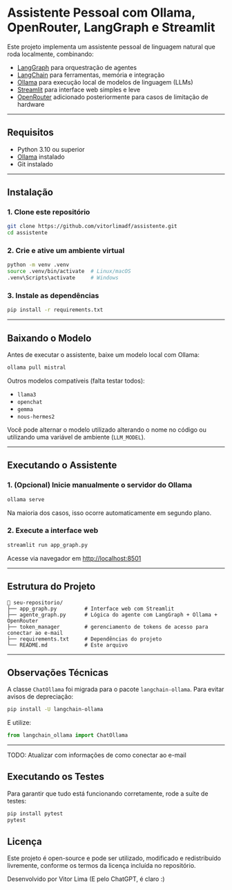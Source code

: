 # Assistente Pessoal com Ollama, OpenRouter, LangGraph e Streamlit

Este projeto implementa um assistente pessoal de linguagem natural que roda localmente, combinando:

- [LangGraph](https://github.com/langchain-ai/langgraph) para orquestração de agentes
- [LangChain](https://github.com/langchain-ai/langchain) para ferramentas, memória e integração
- [Ollama](https://ollama.com) para execução local de modelos de linguagem (LLMs)
- [Streamlit](https://streamlit.io/) para interface web simples e leve
- [OpenRouter](https://openrouter.ai/) adicionado posteriormente para casos de limitação de hardware

---

## Requisitos

- Python 3.10 ou superior  
- [Ollama](https://ollama.com/download) instalado  
- Git instalado  

---

## Instalação

### 1. Clone este repositório

```bash
git clone https://github.com/vitorlimadf/assistente.git
cd assistente
```

### 2. Crie e ative um ambiente virtual

```bash
python -m venv .venv
source .venv/bin/activate  # Linux/macOS
.venv\Scripts\activate     # Windows
```

### 3. Instale as dependências

```bash
pip install -r requirements.txt
```

---

## Baixando o Modelo

Antes de executar o assistente, baixe um modelo local com Ollama:

```bash
ollama pull mistral
```

Outros modelos compatíveis (falta testar todos):

- `llama3`
- `openchat`
- `gemma`
- `nous-hermes2`

Você pode alternar o modelo utilizado alterando o nome no código ou utilizando uma variável de ambiente (`LLM_MODEL`).

---

## Executando o Assistente

### 1. (Opcional) Inicie manualmente o servidor do Ollama

```bash
ollama serve
```

Na maioria dos casos, isso ocorre automaticamente em segundo plano.

### 2. Execute a interface web

```bash
streamlit run app_graph.py
```

Acesse via navegador em [http://localhost:8501](http://localhost:8501)

---

## Estrutura do Projeto

```
📁 seu-repositorio/
├── app_graph.py         # Interface web com Streamlit
├── agente_graph.py      # Lógica do agente com LangGraph + Ollama + OpenRouter
├── token_manager        # gerenciamento de tokens de acesso para conectar ao e-mail
├── requirements.txt     # Dependências do projeto
└── README.md            # Este arquivo
```

---

## Observações Técnicas

A classe `ChatOllama` foi migrada para o pacote `langchain-ollama`. Para evitar avisos de depreciação:

```bash
pip install -U langchain-ollama
```

E utilize:

```python
from langchain_ollama import ChatOllama
```

---


TODO: Atualizar com informações de como conectar ao e-mail

## Executando os Testes

Para garantir que tudo está funcionando corretamente, rode a suíte de testes:

```bash
pip install pytest
pytest
```

## Licença

Este projeto é open-source e pode ser utilizado, modificado e redistribuído livremente, conforme os termos da licença incluída no repositório.

Desenvolvido por Vitor Lima (E pelo ChatGPT, é claro :)
